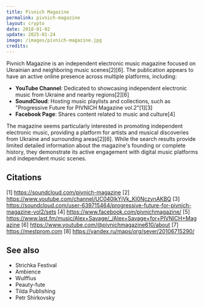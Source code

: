 ```yaml
---
title: Pivnich Magazine
permalink: pivnich-magazine
layout: crypto
date: 2018-01-02
update: 2025-01-24
image: /images/pivnich-magazine.jpg
credits:
---
```


Pivnich Magazine is an independent electronic music magazine focused on Ukrainian and neighboring music scenes[2][6]. The publication appears to have an active online presence across multiple platforms, including:

- **YouTube Channel**: Dedicated to showcasing independent electronic music from Ukraine and nearby regions[2][6]
- **SoundCloud**: Hosting music playlists and collections, such as "Progressive Future for PIVNICH Magazine vol.2"[1][3]
- **Facebook Page**: Shares content related to music and culture[4]

The magazine seems particularly interested in promoting independent electronic music, providing a platform for artists and musical discoveries from Ukraine and surrounding areas[2][6]. While the search results provide limited detailed information about the magazine's founding or complete history, they demonstrate its active engagement with digital music platforms and independent music scenes.

## Citations

[1] https://soundcloud.com/pivnich-magazine
[2] https://www.youtube.com/channel/UC040IkYjVk_KI0NczynAKBQ
[3] https://soundcloud.com/user-639715464/progressive-future-for-pivnich-magazine-vol2/sets
[4] https://www.facebook.com/pivnichmagazine/
[5] https://www.last.fm/music/Alex+Savage/_/Alex+Savage+for+PIVNICH+Magazine
[6] https://www.youtube.com/@pivnichmagazine610/about
[7] https://mestprom.com
[8] https://yandex.ru/maps/org/sever/20106715290/


## See also

+ Strichka Festival
+ Ambience
+ Wulffius
+ Peauty-fute
+ Tilda Publishing
+ Petr Shirkovsky
